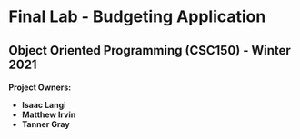 # Final Lab - Budgeting Application
## Object Oriented Programming (CSC150) - Winter 2021

<h4>
Project Owners:
<ul>
<li>Isaac Langi</li>
<li>Matthew Irvin</li>
<li>Tanner Gray</li>
</ul>
</h4>